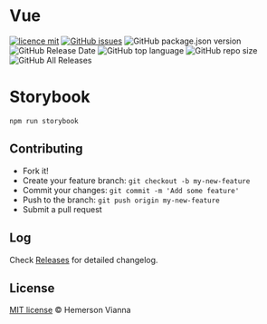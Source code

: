 # Vue

[![licence mit](https://img.shields.io/badge/license-MIT-blue.svg?style=flat-square)](http://hemersonvianna.mit-license.org/)
[![GitHub issues](https://img.shields.io/github/issues/org-hesiod/vue.svg)](https://github.com/org-hesiod/vue/issues)
![GitHub package.json version](https://img.shields.io/github/package-json/v/org-hesiod/vue.svg)
![GitHub Release Date](https://img.shields.io/github/release-date/org-hesiod/vue.svg)
![GitHub top language](https://img.shields.io/github/languages/top/org-hesiod/vue.svg)
![GitHub repo size](https://img.shields.io/github/repo-size/org-hesiod/vue.svg)
![GitHub All Releases](https://img.shields.io/github/downloads/org-hesiod/vue/total.svg)

# Storybook 

```
npm run storybook
```

## Contributing

- Fork it!
- Create your feature branch: `git checkout -b my-new-feature`
- Commit your changes: `git commit -m 'Add some feature'`
- Push to the branch: `git push origin my-new-feature`
- Submit a pull request

## Log

Check [Releases](https://github.com/org-hesiod/vue/releases) for detailed changelog.

## License

[MIT license](http://hemersonvianna.mit-license.org/) © Hemerson Vianna
